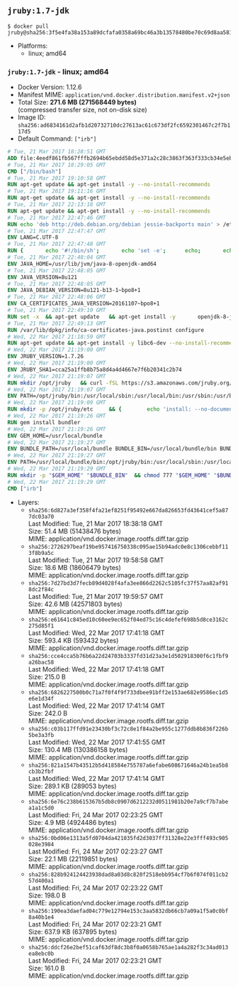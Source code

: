 ## `jruby:1.7-jdk`

```console
$ docker pull jruby@sha256:3f5e4fa38a153a89dcfafa0358a69bc46a3b13578480be70c69d8aa5810c3a10
```

-	Platforms:
	-	linux; amd64

### `jruby:1.7-jdk` - linux; amd64

-	Docker Version: 1.12.6
-	Manifest MIME: `application/vnd.docker.distribution.manifest.v2+json`
-	Total Size: **271.6 MB (271568449 bytes)**  
	(compressed transfer size, not on-disk size)
-	Image ID: `sha256:ad6834161d2afb1d20732710dc27613ac61c673df2fc6592301467c2f7b117d5`
-	Default Command: `["irb"]`

```dockerfile
# Tue, 21 Mar 2017 18:28:51 GMT
ADD file:4eedf861fb567fffb2694b65ebdd58d5e371a2c28c3863f363f333cb34e5eb7b in / 
# Tue, 21 Mar 2017 18:29:05 GMT
CMD ["/bin/bash"]
# Tue, 21 Mar 2017 19:10:58 GMT
RUN apt-get update && apt-get install -y --no-install-recommends 		ca-certificates 		curl 		wget 	&& rm -rf /var/lib/apt/lists/*
# Tue, 21 Mar 2017 19:11:16 GMT
RUN apt-get update && apt-get install -y --no-install-recommends 		bzr 		git 		mercurial 		openssh-client 		subversion 				procps 	&& rm -rf /var/lib/apt/lists/*
# Tue, 21 Mar 2017 22:13:18 GMT
RUN apt-get update && apt-get install -y --no-install-recommends 		bzip2 		unzip 		xz-utils 	&& rm -rf /var/lib/apt/lists/*
# Tue, 21 Mar 2017 22:47:46 GMT
RUN echo 'deb http://deb.debian.org/debian jessie-backports main' > /etc/apt/sources.list.d/jessie-backports.list
# Tue, 21 Mar 2017 22:47:47 GMT
ENV LANG=C.UTF-8
# Tue, 21 Mar 2017 22:47:48 GMT
RUN { 		echo '#!/bin/sh'; 		echo 'set -e'; 		echo; 		echo 'dirname "$(dirname "$(readlink -f "$(which javac || which java)")")"'; 	} > /usr/local/bin/docker-java-home 	&& chmod +x /usr/local/bin/docker-java-home
# Tue, 21 Mar 2017 22:48:04 GMT
ENV JAVA_HOME=/usr/lib/jvm/java-8-openjdk-amd64
# Tue, 21 Mar 2017 22:48:05 GMT
ENV JAVA_VERSION=8u121
# Tue, 21 Mar 2017 22:48:05 GMT
ENV JAVA_DEBIAN_VERSION=8u121-b13-1~bpo8+1
# Tue, 21 Mar 2017 22:48:06 GMT
ENV CA_CERTIFICATES_JAVA_VERSION=20161107~bpo8+1
# Tue, 21 Mar 2017 22:49:10 GMT
RUN set -x 	&& apt-get update 	&& apt-get install -y 		openjdk-8-jdk="$JAVA_DEBIAN_VERSION" 		ca-certificates-java="$CA_CERTIFICATES_JAVA_VERSION" 	&& rm -rf /var/lib/apt/lists/* 	&& [ "$JAVA_HOME" = "$(docker-java-home)" ]
# Tue, 21 Mar 2017 22:49:13 GMT
RUN /var/lib/dpkg/info/ca-certificates-java.postinst configure
# Wed, 22 Mar 2017 21:18:59 GMT
RUN apt-get update && apt-get install -y libc6-dev --no-install-recommends && rm -rf /var/lib/apt/lists/*
# Wed, 22 Mar 2017 21:19:00 GMT
ENV JRUBY_VERSION=1.7.26
# Wed, 22 Mar 2017 21:19:00 GMT
ENV JRUBY_SHA1=cca25a1ffb8b75a8d4a4d4667e7f6b20341c2b74
# Wed, 22 Mar 2017 21:19:07 GMT
RUN mkdir /opt/jruby   && curl -fSL https://s3.amazonaws.com/jruby.org/downloads/${JRUBY_VERSION}/jruby-bin-${JRUBY_VERSION}.tar.gz -o /tmp/jruby.tar.gz   && echo "$JRUBY_SHA1 /tmp/jruby.tar.gz" | sha1sum -c -   && tar -zx --strip-components=1 -f /tmp/jruby.tar.gz -C /opt/jruby   && rm /tmp/jruby.tar.gz   && update-alternatives --install /usr/local/bin/ruby ruby /opt/jruby/bin/jruby 1
# Wed, 22 Mar 2017 21:19:07 GMT
ENV PATH=/opt/jruby/bin:/usr/local/sbin:/usr/local/bin:/usr/sbin:/usr/bin:/sbin:/bin
# Wed, 22 Mar 2017 21:19:09 GMT
RUN mkdir -p /opt/jruby/etc 	&& { 		echo 'install: --no-document'; 		echo 'update: --no-document'; 	} >> /opt/jruby/etc/gemrc
# Wed, 22 Mar 2017 21:19:26 GMT
RUN gem install bundler
# Wed, 22 Mar 2017 21:19:26 GMT
ENV GEM_HOME=/usr/local/bundle
# Wed, 22 Mar 2017 21:19:27 GMT
ENV BUNDLE_PATH=/usr/local/bundle BUNDLE_BIN=/usr/local/bundle/bin BUNDLE_SILENCE_ROOT_WARNING=1 BUNDLE_APP_CONFIG=/usr/local/bundle
# Wed, 22 Mar 2017 21:19:27 GMT
ENV PATH=/usr/local/bundle/bin:/opt/jruby/bin:/usr/local/sbin:/usr/local/bin:/usr/sbin:/usr/bin:/sbin:/bin
# Wed, 22 Mar 2017 21:19:29 GMT
RUN mkdir -p "$GEM_HOME" "$BUNDLE_BIN" 	&& chmod 777 "$GEM_HOME" "$BUNDLE_BIN"
# Wed, 22 Mar 2017 21:19:29 GMT
CMD ["irb"]
```

-	Layers:
	-	`sha256:6d827a3ef358f4fa21ef8251f95492e667da826653fd43641cef5a877dc03a70`  
		Last Modified: Tue, 21 Mar 2017 18:38:18 GMT  
		Size: 51.4 MB (51438476 bytes)  
		MIME: application/vnd.docker.image.rootfs.diff.tar.gzip
	-	`sha256:2726297beaf19be957416750338c095ae15b94adc0e8c1306cebbf113f8b9a5c`  
		Last Modified: Tue, 21 Mar 2017 19:58:58 GMT  
		Size: 18.6 MB (18606479 bytes)  
		MIME: application/vnd.docker.image.rootfs.diff.tar.gzip
	-	`sha256:7d27bd3d7fecb89d4028f4afa3ee866d2262c5105fc37f57aa82af918dc2f84c`  
		Last Modified: Tue, 21 Mar 2017 19:59:57 GMT  
		Size: 42.6 MB (42571803 bytes)  
		MIME: application/vnd.docker.image.rootfs.diff.tar.gzip
	-	`sha256:e61641c845ed10c60ee9ec652f04ed75c16c4defef698b5d8ce3162c275d85f1`  
		Last Modified: Wed, 22 Mar 2017 17:41:18 GMT  
		Size: 593.4 KB (593432 bytes)  
		MIME: application/vnd.docker.image.rootfs.diff.tar.gzip
	-	`sha256:cce4cca5b76b6a22d24703b3337fd31d23a3e1d502918300f6c1fbf9a26bac58`  
		Last Modified: Wed, 22 Mar 2017 17:41:18 GMT  
		Size: 215.0 B  
		MIME: application/vnd.docker.image.rootfs.diff.tar.gzip
	-	`sha256:6826227500b0c71a7f0f4f9f733dbee91bff2e153ae682e9586ec1d5e6e1d34f`  
		Last Modified: Wed, 22 Mar 2017 17:41:14 GMT  
		Size: 242.0 B  
		MIME: application/vnd.docker.image.rootfs.diff.tar.gzip
	-	`sha256:c03b117ffd91e23430bf3c72c8e1f84a2be955c1277ddb8b836f226b5be3a3fb`  
		Last Modified: Wed, 22 Mar 2017 17:41:55 GMT  
		Size: 130.4 MB (130386158 bytes)  
		MIME: application/vnd.docker.image.rootfs.diff.tar.gzip
	-	`sha256:821a1547b43512b5d418584e755787a6efabe608671646a24b1ea5b8cb3b2fbf`  
		Last Modified: Wed, 22 Mar 2017 17:41:14 GMT  
		Size: 289.1 KB (289053 bytes)  
		MIME: application/vnd.docker.image.rootfs.diff.tar.gzip
	-	`sha256:6e76c238b615367b5db8c0907d6212232d0511981b20e7a9cf7b7abea1a1c5d0`  
		Last Modified: Fri, 24 Mar 2017 02:23:25 GMT  
		Size: 4.9 MB (4924486 bytes)  
		MIME: application/vnd.docker.image.rootfs.diff.tar.gzip
	-	`sha256:0bd06e1313a5fd0704da421035fd2d3037ff31328e22e3fff493c905028e3984`  
		Last Modified: Fri, 24 Mar 2017 02:23:27 GMT  
		Size: 22.1 MB (22119851 bytes)  
		MIME: application/vnd.docker.image.rootfs.diff.tar.gzip
	-	`sha256:828b924124423938dad8a03d8c820f2518ebb954cf7b6f074f011cb257d400a1`  
		Last Modified: Fri, 24 Mar 2017 02:23:22 GMT  
		Size: 198.0 B  
		MIME: application/vnd.docker.image.rootfs.diff.tar.gzip
	-	`sha256:190ea3daefad04c779e12794e153c3aa5832db66cb7a09a1f5a0c0bf8a40b1e4`  
		Last Modified: Fri, 24 Mar 2017 02:23:21 GMT  
		Size: 637.9 KB (637895 bytes)  
		MIME: application/vnd.docker.image.rootfs.diff.tar.gzip
	-	`sha256:ddcf26e2bef51caf63df8dc3b8f0a0658b765ae1a4a282f3c34ad013ea8ebc0b`  
		Last Modified: Fri, 24 Mar 2017 02:23:21 GMT  
		Size: 161.0 B  
		MIME: application/vnd.docker.image.rootfs.diff.tar.gzip
